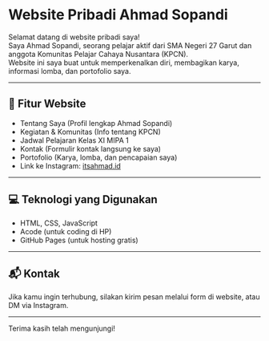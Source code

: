 # Website Pribadi Ahmad Sopandi

Selamat datang di website pribadi saya!  
Saya Ahmad Sopandi, seorang pelajar aktif dari SMA Negeri 27 Garut dan anggota Komunitas Pelajar Cahaya Nusantara (KPCN).  
Website ini saya buat untuk memperkenalkan diri, membagikan karya, informasi lomba, dan portofolio saya.

---

## 📌 Fitur Website
- Tentang Saya (Profil lengkap Ahmad Sopandi)
- Kegiatan & Komunitas (Info tentang KPCN)
- Jadwal Pelajaran Kelas XI MIPA 1
- Kontak (Formulir kontak langsung ke saya)
- Portofolio (Karya, lomba, dan pencapaian saya)
- Link ke Instagram: [itsahmad.id](https://instagram.com/itsahmad.id)

---

## 💻 Teknologi yang Digunakan
- HTML, CSS, JavaScript
- Acode (untuk coding di HP)
- GitHub Pages (untuk hosting gratis)

---

## 📬 Kontak
Jika kamu ingin terhubung, silakan kirim pesan melalui form di website, atau DM via Instagram.

---

Terima kasih telah mengunjungi!
